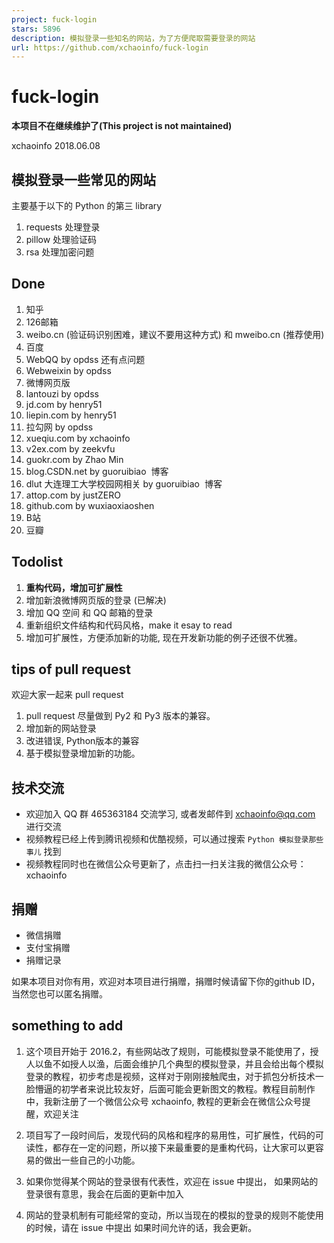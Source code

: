 ```yaml
---
project: fuck-login
stars: 5896
description: 模拟登录一些知名的网站，为了方便爬取需要登录的网站
url: https://github.com/xchaoinfo/fuck-login
---
```


fuck-login
==========

**本项目不在继续维护了(This project is not maintained)**

xchaoinfo 2018.06.08

模拟登录一些常见的网站
-----------

主要基于以下的 Python 的第三 library

1.  requests 处理登录
2.  pillow 处理验证码
3.  rsa 处理加密问题

Done
----

1.  知乎
2.  126邮箱
3.  weibo.cn (验证码识别困难，建议不要用这种方式) 和 mweibo.cn (推荐使用)
4.  百度
5.  WebQQ by opdss 还有点问题
6.  Webweixin by opdss
7.  微博网页版
8.  lantouzi by opdss
9.  jd.com by henry51
10.  liepin.com by henry51
11.  拉勾网 by opdss
12.  xueqiu.com by xchaoinfo
13.  v2ex.com by zeekvfu
14.  guokr.com by Zhao Min
15.  blog.CSDN.net by guoruibiao  博客
16.  dlut 大连理工大学校园网相关 by guoruibiao  博客
17.  attop.com by justZERO
18.  github.com by wuxiaoxiaoshen
19.  B站
20.  豆瓣

Todolist
--------

1.  **重构代码，增加可扩展性**
2.  增加新浪微博网页版的登录 (已解决)
3.  增加 QQ 空间 和 QQ 邮箱的登录
4.  重新组织文件结构和代码风格，make it esay to read
5.  增加可扩展性，方便添加新的功能, 现在开发新功能的例子还很不优雅。

tips of pull request
--------------------

欢迎大家一起来 pull request

1.  pull request 尽量做到 Py2 和 Py3 版本的兼容。
2.  增加新的网站登录
3.  改进错误, Python版本的兼容
4.  基于模拟登录增加新的功能。

技术交流
----

-   欢迎加入 QQ 群 465363184 交流学习, 或者发邮件到 xchaoinfo@qq.com 进行交流
-   视频教程已经上传到腾讯视频和优酷视频，可以通过搜索 `Python 模拟登录那些事儿` 找到
-   视频教程同时也在微信公众号更新了，点击扫一扫关注我的微信公众号：xchaoinfo

捐赠
--

-   微信捐赠
-   支付宝捐赠
-   捐赠记录

如果本项目对你有用，欢迎对本项目进行捐赠，捐赠时候请留下你的github ID，当然您也可以匿名捐赠。

something to add
----------------

1.  这个项目开始于 2016.2，有些网站改了规则，可能模拟登录不能使用了，授人以鱼不如授人以渔，后面会维护几个典型的模拟登录，并且会给出每个模拟登录的教程，初步考虑是视频，这样对于刚刚接触爬虫，对于抓包分析技术一脸懵逼的初学者来说比较友好，后面可能会更新图文的教程。教程目前制作中，我新注册了一个微信公众号 xchaoinfo, 教程的更新会在微信公众号提醒，欢迎关注
    
2.  项目写了一段时间后，发现代码的风格和程序的易用性，可扩展性，代码的可读性，都存在一定的问题，所以接下来最重要的是重构代码，让大家可以更容易的做出一些自己的小功能。
    
3.  如果你觉得某个网站的登录很有代表性，欢迎在 issue 中提出， 如果网站的登录很有意思，我会在后面的更新中加入
    
4.  网站的登录机制有可能经常的变动，所以当现在的模拟的登录的规则不能使用的时候，请在 issue 中提出 如果时间允许的话，我会更新。

